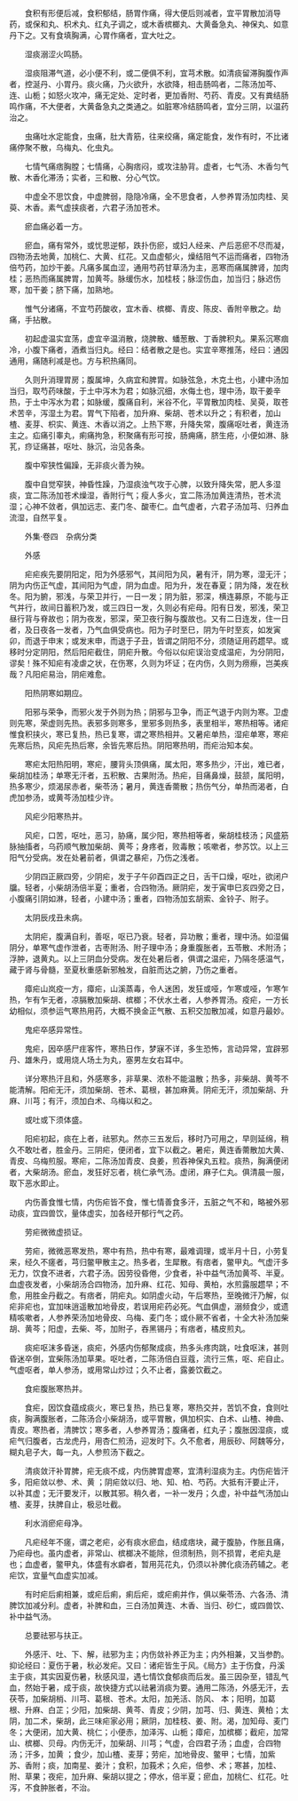 <!-- { "loadSidebar": true } -->
　　食积有形便后减，食积郁结，肠胃作痛，得大便后则减者，宜平胃散加消导药，或保和丸、枳术丸、红丸子调之，或木香槟榔丸、大黄备急丸、神保丸、如意丹下之。又有食填胸满，心胃作痛者，宜大吐之。

　　湿痰溺涩火鸣肠。

　　湿痰阻滞气道，必小便不利，或二便俱不利，宜芎术散。如清痰留滞胸腹作声者，控涎丹、小胃丹。痰火痛，乃火欲升，水欲降，相击肠鸣者，二陈汤加芩、连、山栀；如怒火攻冲，痛无定处、定时者，更加香附、芍药、青皮。又有粪结肠鸣作痛，不大便者，大黄备急丸之类通之。如脏寒冷结肠鸣者，宜分三阴，以温药治之。

　　虫痛吐水定能食，虫痛，肚大青筋，往来绞痛，痛定能食，发作有时，不比诸痛停聚不散，乌梅丸、化虫丸。

　　七情气痛痞胸膛；七情痛，心胸痞闷，或攻注胁背。虚者，七气汤、木香匀气散、木香化滞汤；实者，三和散、分心气饮。

　　中虚全不思饮食，中虚脾弱，隐隐冷痛，全不思食者，人参养胃汤加肉桂、吴萸、木香。素气虚挟痰者，六君子汤加苍术。

　　瘀血痛必着一方。

　　瘀血，痛有常外，或忧思逆郁，跌扑伤瘀，或妇人经来、产后恶瘀不尽而凝，四物汤去地黄，加桃仁、大黄、红花。又血虚郁火，燥结阻气不运而痛者，四物汤倍芍药，加炒干姜。凡痛多属血涩，通用芍药甘草汤为主，恶寒而痛属脾肾，加肉桂；恶热而痛属脾胃，加黄芩。脉缓伤水，加桂枝；脉涩伤血，加当归；脉迟伤寒，加干姜；脐下痛，加熟地。

　　惟气分诸痛，不宜芍药酸收，宜木香、槟榔、青皮、陈皮、香附辛散之。劫痛，手拈散。

　　初起虚温实宜荡，虚宜辛温消散，烧脾散、蟠葱散、丁香脾积丸。果系沉寒痼冷，小腹下痛者，酒煮当归丸。经曰：结者散之是也。实宜辛寒推荡，经曰：通因通用，痛随利减是也。方与积热痛同。

　　久则升消理胃房；腹属坤，久病宜和脾胃。如脉弦急，木克土也，小建中汤加当归，取芍药味酸，于土中泻木为君；如脉沉细，水侮土也，理中汤，取干姜辛热，于土中泻水为君；如脉缓，腹痛自利，米谷不化，平胃散加肉桂、吴萸，取苍术苦辛，泻湿土为君。胃气下陷者，加升麻、柴胡、苍术以升之；有积者，加山楂、麦芽、枳实、黄连、木香以消之。上热下寒，升降失常，腹痛呕吐者，黄连汤主之。疝痛引睾丸，痢痛拘急，积聚痛有形可按，肠痈痛，脐生疮，小便如淋、脉芤，痧证痛甚，呕吐、脉沉，治见各条。

　　腹中窄狭性偏躁，无非痰火善为殃。

　　腹中自觉窄狭，神昏性躁，乃湿痰浊气攻于心脾，以致升降失常，肥人多湿痰，宜二陈汤加苍术燥湿，香附行气；瘦人多火，宜二陈汤加黄连清热，苍术流湿；心神不敛者，俱加远志、麦门冬、酸枣仁。血气虚者，六君子汤加芎、归养血流湿，自然平复。

　　外集·卷四　杂病分类

　　外感

　　疟疟疾先要阴阳定，阳为外感邪气，其间阳为风，暑有汗，阴为寒，湿无汗；阴为内伤正气虚，其间阳为气虚，阴为血虚。阳为升，发在春夏；阴为降，发在秋冬。阳为腑，邪浅，与荣卫并行，一日一发；阴为脏，邪深，横连募原，不能与正气并行，故间日蓄积乃发，或三四日一发，久则必有疟母。阳有日发，邪浅，荣卫昼行背与脊故也；阴为夜发，邪深，荣卫夜行胸与腹故也。又有二日连发，住一日者，及日夜各一发者，乃气血俱受病也。阳为子时至巳，阴为午时至亥，如发寅卯，而退于申末；或发末申，而退于子丑，皆谓之阴阳不分，须随证用药趱早。或移时分定阴阳，然后阳疟截住，阴疟升散。今俗以似疟误治变成温疟，为分阴阳，谬矣！殊不知疟有凌虐之状，在伤寒，久则为坏证；在内伤，久则为痨瘵，岂美疾哉？凡阳疟易治，阴疟难愈。

　　阳热阴寒如期应。

　　阳邪与荣争，而邪火发于外则为热；阴邪与卫争，而正气退于内则为寒。卫虚则先寒，荣虚则先热。表邪多则寒多，里邪多则热多，表里相半，寒热相等。诸疟惟食积挟火，寒已复热，热已复寒，谓之寒热相并。又暑疟单热，湿疟单寒，寒疟先寒后热，风疟先热后寒，余皆先寒后热。阴阳寒热明，而疟治知本矣。

　　寒疟太阳热阳明，寒疟，腰背头顶俱痛，属太阳，寒多热少，汗出，难已者，柴胡加桂汤；单寒无汗者，五积散、古果附汤。热疟，目痛鼻燥，鼓颔，属阳明，热多寒少，烦渴尿赤者，柴苓汤；暑月，黄连香薷散；热伤气分，单热而渴者，白虎加参汤，或黄芩汤加桂少许。

　　风疟少阳寒热并。

　　风疟，口苦，呕吐，恶习，胁痛，属少阳，寒热相等者，柴胡桂枝汤；风盛筋脉抽搐者，乌药顺气散加柴胡、黄芩；身疼者，败毒散；咳嗽者，参苏饮。以上三阳气分受病。发在处暑前者，俱谓之暴疟，乃伤之浅者。

　　少阴四正厥四旁，少阴疟，发于子午卯酉四正之日，舌干口燥，呕吐，欲闭户牖。轻者，小柴胡汤倍半夏；重者，合四物汤。厥阴疟，发于寅申巳亥四旁之日，小腹痛引阴如淋，轻者，小建中汤；重者，四物汤加玄胡索、金铃子、附子。

　　太阴辰戌丑未病。

　　太阴疟，腹满自利，善呕，呕已乃衰。轻者，异功散；重者，理中汤。如湿偏阴分，单寒气虚作泄者，古枣附汤、附子理中汤；身重腹胀者，五苓散、术附汤；浮肿，退黄丸。以上三阴血分受病。发在处暑后者，俱谓之温疟，乃隔冬感温气，藏于肾与骨髓，至夏秋重感新邪触发，自脏而达之腑，乃伤之重者。

　　瘴疟山岚疫一方，瘴疟，山溪蒸毒，令人迷困，发狂或哑，乍寒或哑，乍寒乍热，乍有乍无者，凉膈散加柴胡、槟榔；不伏水土者，人参养胃汤。疫疟，一方长幼相似，须参运气寒热用药，大概不换金正气散、五积交加散加减，如意丹最妙。

　　鬼疟卒感异常性。

　　鬼疟，因卒感尸疰客忤，寒热日作，梦寐不详，多生恐怖，言动异常，宜辟邪丹、雄朱丹，或用烧人场土为丸，塞男左女右耳中。

　　详分寒热汗且和，外感寒多，非草果、浓朴不能温散；热多，非柴胡、黄芩不能清解。阳疟无汗，须加柴胡、苍术、葛根，甚加麻黄。阴疟无汗，须加柴胡、升麻、川芎；有汗，须加白术、乌梅以和之。

　　或吐或下须体盛。

　　阳疟初起，痰在上者，祛邪丸。然亦三五发后，移时乃可用之，早则延绵，稍久不敢吐者，胜金丹。三阴疟，便闭者，宜下以截之。暑疟，黄连香薷散加大黄、青皮、乌梅煎服。寒疟，二陈汤加青皮、良姜，煎吞神保丸五粒。痰热，胸满便闭者，大柴胡汤。瘀血，发狂好忘者，桃仁承气汤。虚闭，麻子仁丸。俱清晨一服，取下恶水即止。

　　内伤善食惟七情，内伤疟皆不食，惟七情善食多汗，五脏之气不和，略被外邪动痰，宜四兽饮，量体虚实，加各经开郁行气之药。

　　劳疟微微虚损证。

　　劳疟，微微恶寒发热，寒中有热，热中有寒，最难调理，或半月十日，小劳复来，经久不瘥者，芎归鳖甲散主之。热多者，生犀散。有痞者，鳖甲丸。气虚汗多无力，饮食不进者，六君子汤。因劳役昏倦，少食者，补中益气汤加黄芩、半夏。血虚夜发者，小柴胡汤合四物汤，加升麻、红花、知母、黄柏，水煎露服趱早；不愈，用胜金丹截之。有痞者，阴疟丸。如阴虚火动，午后寒热，至晚微汗乃解，似疟非疟也，宜加味逍遥散加地骨皮，若误用疟药必死。气血俱虚，溺频食少，或遗精咳嗽者，人参养荣汤加地骨皮、乌梅、麦门冬；或仆厥不省者，十全大补汤加柴胡、黄芩；阳虚，去柴、芩，加附子，吞黑锡丹；有痞者，橘皮煎丸。

　　痰疟呕沫多昏迷，痰疟，外感内伤郁聚成痰，热多头疼肉跳，吐食呕沫，甚则昏迷卒倒，宜柴陈汤加草果。呕吐者，二陈汤倍白豆蔻，流行三焦，呕、疟自止。气虚呕者，单人参汤，或用常山炒过；久不止者，露姜饮截之。

　　食疟腹胀寒热并。

　　食疟，因饮食蕴成痰火，寒已复热，热已复寒，寒热交并，苦饥不食，食则吐痰，胸满腹胀者，二陈汤合小柴胡汤，或平胃散，俱加枳实、白术、山楂、神曲、青皮。寒热者，清脾饮；寒多者，人参养胃汤；腹痛者，红丸子；腹胀因湿痰，或疟气归腹者，古龙虎丹，用杏仁煎汤，迎发时下。久不愈者，用辰砂、阿魏等分，糊丸皂子大，每一丸，人参煎汤下截之。

　　清痰敛汗补胃脾，疟无痰不成，内伤脾胃虚寒，宜清利湿痰为主。内伤疟皆汗多，阳疟敛以参、术、黄 ；阴疟敛以归、地、知、柏、芍药。大抵有汗要止汗，以补其虚；无汗要发汗，以散其邪。稍久者，一补一发丹；久虚，补中益气汤加山楂、麦芽，扶脾自止，极忌吐截。

　　利水消瘀疟母净。

　　凡疟经年不瘥，谓之老疟，必有痰水瘀血，结成痞块，藏于腹胁，作胀且痛，乃疟母也。虽内虚者，非常山、槟榔决不能除，但须制热，则不损胃，老疟丸是也；血虚者，鳖甲丸，体盛有水癖者，暂用芫花丸，仍须以补脾化痰汤药辅之。老疟饮，宜量气血虚实加减。

　　有时疟后痢相兼，或疟后痢，痢后疟，或疟痢并作，俱以柴苓汤、六各汤、清脾饮加减分利。虚者，补脾和血，三白汤加黄连、木香、当归、砂仁，或四兽饮、补中益气汤。

　　总要祛邪与扶正。

　　外感汗、吐、下、解，祛邪为主；内伤敛补养正为主；内外相兼，又当参酌。抑论经曰：夏伤于暑，秋必发疟。又曰：诸疟皆生于风。《局方》主于伤食，丹溪主于痰，其实因夏伤暑，秋感风湿，遇七情饮食郁痰而后发。虽三因杂至，错乱气血，然始于暑，成于痰，故快捷方式以祛暑消痰为要。通用二陈汤，外感无汗，去茯苓，加柴胡梢、川芎、葛根、苍术。太阳，加羌活、防风、 本；阳明，加葛根、升麻、白芷；少阳，加柴胡、黄芩、青皮；少阴，加芎、归、黄连、黄柏；太阴，加二术，柴胡，此三味疟家必用；厥阴，加桂枝、姜、附。渴，加知母、麦门冬；大便闭，加大黄、桃仁；小便赤，加泽泻、山栀；瘴疟，加槟榔；截疟，加常山、槟榔、贝母。内伤无汗，加柴胡、川芎；气虚，合四君子汤；血虚，合四物汤；汗多，加黄 ；食少，加山楂、麦芽；劳疟，加地骨皮、鳖甲；七情，加紫苏、香附；痰，加南星、姜汁；食积，加莪术；久疟，倍参、术；寒甚，加桂、附、草果；夜疟，加升麻、柴胡以提之；停水，倍半夏；瘀血，加桃仁、红花。吐泻，不食肿胀者，不治。

